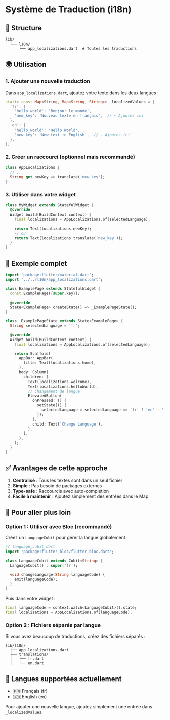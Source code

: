 # Système de Traduction (i18n)

## 📁 Structure

```
lib/
  └── l10n/
      └── app_localizations.dart  # Toutes les traductions
```

## 🌍 Utilisation

### 1. Ajouter une nouvelle traduction

Dans `app_localizations.dart`, ajoutez votre texte dans les deux langues :

```dart
static const Map<String, Map<String, String>> _localizedValues = {
  'fr': {
    'hello_world': 'Bonjour le monde',
    'new_key': 'Nouveau texte en français',  // ← Ajoutez ici
  },
  'en': {
    'hello_world': 'Hello World',
    'new_key': 'New text in English',  // ← Ajoutez ici
  },
};
```

### 2. Créer un raccourci (optionnel mais recommandé)

```dart
class AppLocalizations {
  // ...
  String get newKey => translate('new_key');
}
```

### 3. Utiliser dans votre widget

```dart
class MyWidget extends StatefulWidget {
  @override
  Widget build(BuildContext context) {
    final localizations = AppLocalizations.of(selectedLanguage);
    
    return Text(localizations.newKey);
    // ou
    return Text(localizations.translate('new_key'));
  }
}
```

## 📝 Exemple complet

```dart
import 'package:flutter/material.dart';
import '../../l10n/app_localizations.dart';

class ExamplePage extends StatefulWidget {
  const ExamplePage({super.key});

  @override
  State<ExamplePage> createState() => _ExamplePageState();
}

class _ExamplePageState extends State<ExamplePage> {
  String selectedLanguage = 'fr';

  @override
  Widget build(BuildContext context) {
    final localizations = AppLocalizations.of(selectedLanguage);

    return Scaffold(
      appBar: AppBar(
        title: Text(localizations.home),
      ),
      body: Column(
        children: [
          Text(localizations.welcome),
          Text(localizations.helloWorld),
          // Changement de langue
          ElevatedButton(
            onPressed: () {
              setState(() {
                selectedLanguage = selectedLanguage == 'fr' ? 'en' : 'fr';
              });
            },
            child: Text('Change Language'),
          ),
        ],
      ),
    );
  }
}
```

## ✅ Avantages de cette approche

1. **Centralisé** : Tous les textes sont dans un seul fichier
2. **Simple** : Pas besoin de packages externes
3. **Type-safe** : Raccourcis avec auto-complétion
4. **Facile à maintenir** : Ajoutez simplement des entrées dans le Map

## 🚀 Pour aller plus loin

### Option 1 : Utiliser avec Bloc (recommandé)

Créez un `LanguageCubit` pour gérer la langue globalement :

```dart
// language_cubit.dart
import 'package:flutter_bloc/flutter_bloc.dart';

class LanguageCubit extends Cubit<String> {
  LanguageCubit() : super('fr');

  void changeLanguage(String languageCode) {
    emit(languageCode);
  }
}
```

Puis dans votre widget :

```dart
final languageCode = context.watch<LanguageCubit>().state;
final localizations = AppLocalizations.of(languageCode);
```

### Option 2 : Fichiers séparés par langue

Si vous avez beaucoup de traductions, créez des fichiers séparés :

```
lib/l10n/
  ├── app_localizations.dart
  ├── translations/
  │   ├── fr.dart
  │   └── en.dart
```

## 🎯 Langues supportées actuellement

- 🇫🇷 Français (fr)
- 🇬🇧 English (en)

Pour ajouter une nouvelle langue, ajoutez simplement une entrée dans `_localizedValues`.
